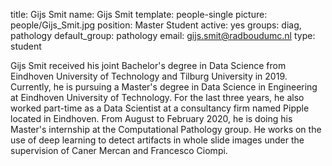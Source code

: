 title: Gijs Smit
name: Gijs Smit
template: people-single
picture: people/Gijs_Smit.jpg
position: Master Student
active: yes
groups: diag, pathology
default_group: pathology
email: gijs.smit@radboudumc.nl
type: student

Gijs Smit received his joint Bachelor's degree in Data Science from Eindhoven University of Technology and Tilburg University in 2019. Currently, he is pursuing a Master's degree in Data Science in Engineering at Eindhoven University of Technology. For the last three years, he also worked part-time as a Data Scientist at a consultancy firm named Pipple located in Eindhoven. From August to February 2020, he is doing his Master's internship at the Computational Pathology group. He works on the use of deep learning to detect artifacts in whole slide images under the supervision of Caner Mercan and Francesco Ciompi.
